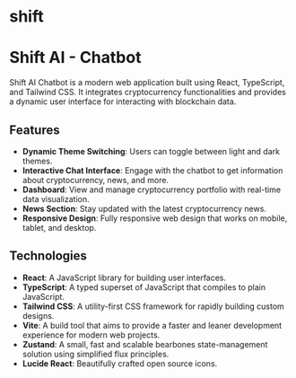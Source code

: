 # shift

# Shift AI - Chatbot

Shift AI Chatbot is a modern web application built using React, TypeScript, and Tailwind CSS. It integrates cryptocurrency functionalities and provides a dynamic user interface for interacting with blockchain data.

## Features

- **Dynamic Theme Switching**: Users can toggle between light and dark themes.
- **Interactive Chat Interface**: Engage with the chatbot to get information about cryptocurrency, news, and more.
- **Dashboard**: View and manage cryptocurrency portfolio with real-time data visualization.
- **News Section**: Stay updated with the latest cryptocurrency news.
- **Responsive Design**: Fully responsive web design that works on mobile, tablet, and desktop.

## Technologies

- **React**: A JavaScript library for building user interfaces.
- **TypeScript**: A typed superset of JavaScript that compiles to plain JavaScript.
- **Tailwind CSS**: A utility-first CSS framework for rapidly building custom designs.
- **Vite**: A build tool that aims to provide a faster and leaner development experience for modern web projects.
- **Zustand**: A small, fast and scalable bearbones state-management solution using simplified flux principles.
- **Lucide React**: Beautifully crafted open source icons.

